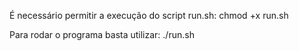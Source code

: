 É necessário permitir a execução do script run.sh:
chmod +x run.sh 

Para rodar o programa basta utilizar:
./run.sh
